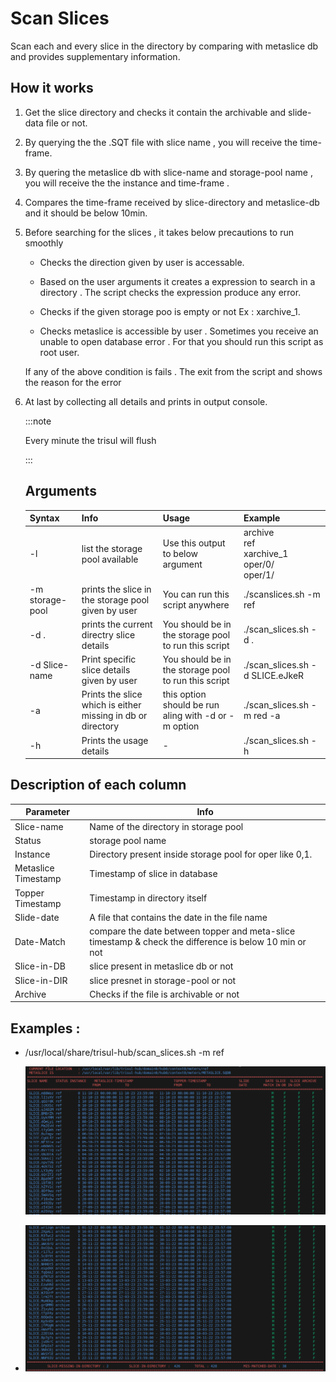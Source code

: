 # Scan Slices

Scan each and every slice in the directory by comparing with metaslice db and provides supplementary information.

## How it works

1. Get the slice directory and checks it  contain the archivable and slide-data file or not.

2. By querying the the .SQT file with slice name , you will receive the time-frame.

3. By quering the metaslice db with slice-name and storage-pool name , you will receive the the instance and time-frame .

4. Compares the time-frame received by slice-directory and metaslice-db and it should be below 10min.

5. Before searching for the slices , it takes below precautions to run smoothly
   
   - Checks the direction given by user is accessable.
   
   - Based on the user arguments it creates a expression to search in a directory . The script checks the expression produce any error.
   
   - Checks if the given storage poo is empty or not Ex : xarchive_1.
   
   - Checks metaslice is accessible by user . Sometimes you receive an unable to open database error . For that you should run this script as root user.
   
   If any of the above condition is fails . The exit from the script and shows the reason for the error

6. At last by collecting all details and prints in output console.
   
   :::note
   
   Every minute the trisul will flush
   
   :::
   
   ## Arguments
   
   | Syntax          | Info                                                        | Usage                                                | Example                                                |
   | --------------- | ----------------------------------------------------------- | ---------------------------------------------------- | ------------------------------------------------------ |
   | -l              | list the storage pool available                             | Use this output to below argument                    | archive<br/>ref<br/>xarchive_1<br/>oper/0/<br/>oper/1/ |
   | -m storage-pool | prints the slice in the storage pool given by user          | You can run this script anywhere                     | ./scanslices.sh -m ref                                 |
   | -d .          | prints the current directry slice details                   | You should be in the storage pool to run this script | ./scan_slices.sh -d .                                  |
   | -d Slice-name   | Print specific slice details given by user                  | You should be in the storage pool to run this script | ./scan_slices.sh -d SLICE.eJkeR                        |
   | -a              | Prints the slice which is either missing in db or directory | this option should be run aling with -d or -m option | ./scan_slices.sh -m red -a                             |
   | -h              | Prints the usage details                                    | -                                                    | ./scan_slices.sh -h                                    |

## Description of each column

| Parameter           | Info                                                                                                   |
| ------------------- | ------------------------------------------------------------------------------------------------------ |
| Slice-name          | Name of the directory in storage pool                                                                  |
| Status              | storage pool name                                                                                      |
| Instance            | Directory present inside storage pool for oper like 0,1.                                               |
| Metaslice Timestamp | Timestamp of slice in database                                                                         |
| Topper Timestamp    | Timestamp in directory itself                                                                          |
| Slide-date          | A file that contains the date in the file name                                                         |
| Date-Match          | compare the date between topper and meta-slice timestamp & check the difference is below 10 min or not |
| Slice-in-DB         | slice present in metaslice db or not                                                                   |
| Slice-in-DIR        | slice presnet in storage-pool or not                                                                   |
| Archive             | Checks if the file is archivable or not                                                                |

## Examples :

- /usr/local/share/trisul-hub/scan_slices.sh -m ref 
  
  ![Scan-slices](./images/scan_slices1.png)

- ![scan_slices](./images/scanslices2.png)
